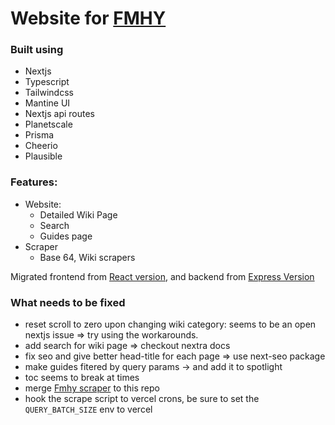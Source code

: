 # Website for [FMHY](https://www.reddit.com/r/FREEMEDIAHECKYEAH/)

### Built using

- Nextjs
- Typescript
- Tailwindcss
- Mantine UI
- Nextjs api routes
- Planetscale
- Prisma
- Cheerio
- Plausible

### Features:

- Website:
  - Detailed Wiki Page
  - Search
  - Guides page
- Scraper
  - Base 64, Wiki scrapers

Migrated frontend from [React version](https://github.com/zeus-12/fmhy-ui), and backend from [Express Version](https://github.com/zeus-12/fmhy-server)

### What needs to be fixed

- reset scroll to zero upon changing wiki category: seems to be an open nextjs issue => try using the workarounds.
- add search for wiki page => checkout nextra docs
- fix seo and give better head-title for each page => use next-seo package
- make guides fitered by query params -> and add it to spotlight
- toc seems to break at times
- merge [Fmhy scraper](https://github.com/zeus-12/fmhy-scraper) to this repo
- hook the scrape script to vercel crons, be sure to set the `QUERY_BATCH_SIZE` env to vercel
